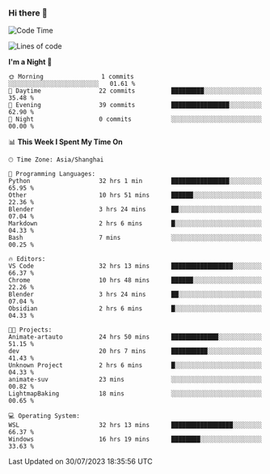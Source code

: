 ### Hi there 👋

<!--
**GwenKaplan/GwenKaplan** is a ✨ _special_ ✨ repository because its `README.md` (this file) appears on your GitHub profile.

Here are some ideas to get you started:

- 🔭 I’m currently working on ...
- 🌱 I’m currently learning ...
- 👯 I’m looking to collaborate on ...
- 🤔 I’m looking for help with ...
- 💬 Ask me about ...
- 📫 How to reach me: ...
- 😄 Pronouns: ...
- ⚡ Fun fact: ...
-->

<!--START_SECTION:waka-->
![Code Time](http://img.shields.io/badge/Code%20Time-287%20hrs%206%20mins-blue)

![Lines of code](https://img.shields.io/badge/From%20Hello%20World%20I%27ve%20Written-105.0%20thousand%20lines%20of%20code-blue)

**I'm a Night 🦉** 

```text
🌞 Morning                1 commits           ░░░░░░░░░░░░░░░░░░░░░░░░░   01.61 % 
🌆 Daytime                22 commits          █████████░░░░░░░░░░░░░░░░   35.48 % 
🌃 Evening                39 commits          ████████████████░░░░░░░░░   62.90 % 
🌙 Night                  0 commits           ░░░░░░░░░░░░░░░░░░░░░░░░░   00.00 % 
```


📊 **This Week I Spent My Time On** 

```text
🕑︎ Time Zone: Asia/Shanghai

💬 Programming Languages: 
Python                   32 hrs 1 min        ████████████████░░░░░░░░░   65.95 % 
Other                    10 hrs 51 mins      ██████░░░░░░░░░░░░░░░░░░░   22.36 % 
Blender                  3 hrs 24 mins       ██░░░░░░░░░░░░░░░░░░░░░░░   07.04 % 
Markdown                 2 hrs 6 mins        █░░░░░░░░░░░░░░░░░░░░░░░░   04.33 % 
Bash                     7 mins              ░░░░░░░░░░░░░░░░░░░░░░░░░   00.25 % 

🔥 Editors: 
VS Code                  32 hrs 13 mins      █████████████████░░░░░░░░   66.37 % 
Chrome                   10 hrs 48 mins      ██████░░░░░░░░░░░░░░░░░░░   22.26 % 
Blender                  3 hrs 24 mins       ██░░░░░░░░░░░░░░░░░░░░░░░   07.04 % 
Obsidian                 2 hrs 6 mins        █░░░░░░░░░░░░░░░░░░░░░░░░   04.33 % 

🐱‍💻 Projects: 
Animate-artauto          24 hrs 50 mins      █████████████░░░░░░░░░░░░   51.15 % 
dev                      20 hrs 7 mins       ██████████░░░░░░░░░░░░░░░   41.43 % 
Unknown Project          2 hrs 6 mins        █░░░░░░░░░░░░░░░░░░░░░░░░   04.33 % 
animate-suv              23 mins             ░░░░░░░░░░░░░░░░░░░░░░░░░   00.82 % 
LightmapBaking           18 mins             ░░░░░░░░░░░░░░░░░░░░░░░░░   00.65 % 

💻 Operating System: 
WSL                      32 hrs 13 mins      █████████████████░░░░░░░░   66.37 % 
Windows                  16 hrs 19 mins      ████████░░░░░░░░░░░░░░░░░   33.63 % 
```


 Last Updated on 30/07/2023 18:35:56 UTC
<!--END_SECTION:waka-->
